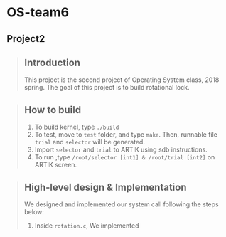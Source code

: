 OS-team6
========
Project2
---------

> ## Introduction
> This project is the second project of Operating System class, 2018 spring. The goal of this project is to build rotational lock.

> ## How to build
> 1. To build kernel, type `./build`
> 2. To test, move to `test` folder, and type `make`. Then, runnable file `trial` and `selector` will be generated.
> 3. Import `selector` and `trial` to ARTIK using sdb instructions.
> 4. To run ,type `/root/selector [int1] & /root/trial [int2]` on ARTIK screen.

> ## High-level design & Implementation
> We designed and implemented our system call following the steps below:
> 1. Inside `rotation.c`, We implemented 
